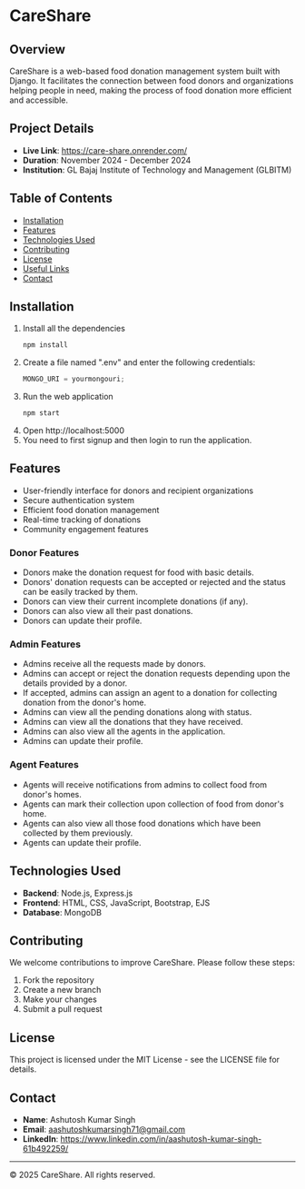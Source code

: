 # CareShare

## Overview

CareShare is a web-based food donation management system built with Django. It facilitates the connection between food donors and organizations helping people in need, making the process of food donation more efficient and accessible.

## Project Details

- **Live Link**: https://care-share.onrender.com/
- **Duration**: November 2024 - December 2024
- **Institution**: GL Bajaj Institute of Technology and Management (GLBITM)


## Table of Contents

- [Installation](#installation)
- [Features](#features)
- [Technologies Used](#technologies-used)
- [Contributing](#contributing)
- [License](#license)
- [Useful Links](#useful-links)
- [Contact](#contact)

## Installation

1. Install all the dependencies
   ```sh
   npm install
   ```
2. Create a file named ".env" and enter the following credentials:
   ```js
   MONGO_URI = yourmongouri;
   ```
3. Run the web application
   ```sh
   npm start
   ```
4. Open http://localhost:5000
5. You need to first signup and then login to run the application.

## Features

- User-friendly interface for donors and recipient organizations
- Secure authentication system
- Efficient food donation management
- Real-time tracking of donations
- Community engagement features

### Donor Features

- Donors make the donation request for food with basic details.
- Donors' donation requests can be accepted or rejected and the status can be easily tracked by them.
- Donors can view their current incomplete donations (if any).
- Donors can also view all their past donations.
- Donors can update their profile.

### Admin Features

- Admins receive all the requests made by donors.
- Admins can accept or reject the donation requests depending upon the details provided by a donor.
- If accepted, admins can assign an agent to a donation for collecting donation from the donor's home.
- Admins can view all the pending donations along with status.
- Admins can view all the donations that they have received.
- Admins can also view all the agents in the application.
- Admins can update their profile.

### Agent Features

- Agents will receive notifications from admins to collect food from donor's homes.
- Agents can mark their collection upon collection of food from donor's home.
- Agents can also view all those food donations which have been collected by them previously.
- Agents can update their profile.

## Technologies Used

- **Backend**: Node.js, Express.js
- **Frontend**: HTML, CSS, JavaScript, Bootstrap, EJS
- **Database**: MongoDB

## Contributing

We welcome contributions to improve CareShare. Please follow these steps:
1. Fork the repository
2. Create a new branch
3. Make your changes
4. Submit a pull request

## License

This project is licensed under the MIT License - see the LICENSE file for details.

## Contact

- **Name**: Ashutosh Kumar Singh
- **Email**: aashutoshkumarsingh71@gmail.com
- **LinkedIn**: https://www.linkedin.com/in/aashutosh-kumar-singh-61b492259/

---
© 2025 CareShare. All rights reserved.
